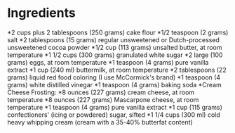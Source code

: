 # Ingredients
*2 cups plus 2 tablespoons (250 grams) cake flour
*1/2 teaspoon (2 grams) salt
*2 tablespoons (15 grams) regular unsweetened or Dutch-processed unsweetened cocoa powder
*1/2 cup (113 grams) unsalted butter, at room temperature
*1 1/2 cups (300 grams) granulated white sugar
*2 large (100 grams) eggs, at room temperature
*1 teaspoon (4 grams) pure vanilla extract
*1 cup (240 ml) buttermilk, at room temperature
*2 tablespoons (22 grams) liquid red food coloring (I use McCormick's brand)
*1 teaspoon (4 grams) white distilled vinegar
*1 teaspoon (4 grams) baking soda
*Cream Cheese Frosting:
*8 ounces (227 grams) cream cheese, at room temperature
*8 ounces (227 grams) Mascarpone cheese, at room temperature
*1 teaspoon (4 grams) pure vanilla extract
*1 cup (115 grams) confectioners' (icing or powdered) sugar, sifted
*1 1/4 cups (300 ml) cold heavy whipping cream (cream with a 35-40% butterfat content)